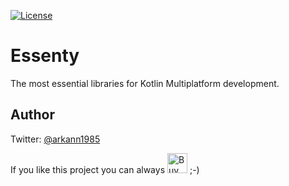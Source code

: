 [![License](https://img.shields.io/badge/License-Apache/2.0-blue.svg)](https://github.com/arkivanov/Essenty/blob/master/LICENSE)

# Essenty

The most essential libraries for Kotlin Multiplatform development.

## Author

Twitter: [@arkann1985](https://twitter.com/arkann1985)

If you like this project you can always <a href="https://www.buymeacoffee.com/arkivanov" target="_blank"><img src="https://cdn.buymeacoffee.com/buttons/v2/default-blue.png" alt="Buy Me A Coffee" height=32></a> ;-)
